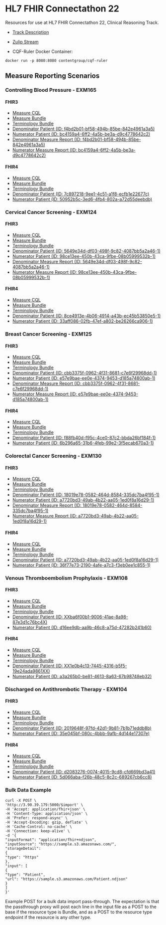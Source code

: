 # HL7 FHIR Connectathon 22

Resources for use at HL7 FHIR Connectathon 22, Clinical Reasoning Track.

* [Track Description](https://confluence.hl7.org/display/FHIR/2019-09+Clinical+Reasoning+Track)
* [Zulip Stream](https://chat.fhir.org/#narrow/stream/179207-connectathon-mgmt/topic/Clinical.20Reasoning.20Track)

* CQF-Ruler Docker Container:

```
docker run -p 8080:8080 contentgroup/cqf-ruler
```

## Measure Reporting Scenarios

### Controlling Blood Pressure - EXM165

#### FHIR3

* [Measure CQL](cql/fhir3/EXM165_FHIR3-8.5.000.cql)
* [Measure Bundle](resources/fhir3/measure/measure-exm165-FHIR.json)
* [Terminology Bundle](resources/fhir3/valuesets/valuesets-bundle-exm165-FHIR.json)
* [Denominator Patient (ID: f4bd2b01-bf58-494b-85be-842e4961a3a5)](tests/fhir3/EXM165/cms165-stu3-denom.json)
* [Numerator Patient (ID: bc4159a4-6ff2-4a5b-be3a-d9c4778642c2)](tests/fhir3/EXM165/cms165-stu3-numer.json)
* [Denominator Measure Report (ID: f4bd2b01-bf58-494b-85be-842e4961a3a5)](output/mrp/fhir3/EXM165/cms165-stu3-denom.json)
* [Numerator Measure Report (ID: bc4159a4-6ff2-4a5b-be3a-d9c4778642c2)](output/mrp/fhir3/EXM165/cms165-stu3-numer.json)

#### FHIR4

* [Measure CQL](cql/fhir4/EXM165_FHIR4-8.5.000.cql)
* [Measure Bundle](bundles/fhir4/exm165-fhir4-bundle.json)
* [Terminology Bundle](resources/fhir4/valuesets/valuesets-bundle-exm165-FHIR.json)
* [Denominator Patient (ID: 7c897218-9ee1-4c51-a1f8-ecfb1e22677c)](tests/fhir4/EXM165/cms165-r4-denom.json)
* [Numerator Patient (ID: 50952b5c-3ed6-4fb4-802a-a72d55deebdb)](tests/fhir4/EXM165/cms165-r4-numer.json)

### Cervical Cancer Screening - EXM124

#### FHIR3

* [Measure CQL](cql/fhir3/EXM124_FHIR3-7.2.000.cql)
* [Measure Bundle](resources/fhir3/measure/measure-exm124-FHIR.json)
* [Terminology Bundle](resources/fhir3/valuesets/valuesets-bundle-exm124-FHIR.json)
* [Denominator Patient (ID: 5649e34d-df03-498f-9c82-4087bb5a2a46-1)](tests/fhir3/EXM124/cms124-STU3-denom.json)
* [Numerator Patient (ID: 98ce13ee-450b-43ca-9fbe-08b05999532b-1)](tests/fhir3/EXM124/cms124-STU3-numer.json)
* [Denominator Measure Report (ID: 5649e34d-df03-498f-9c82-4087bb5a2a46-1)](output/mrp/fhir3/EXM124/cms124-STU3-denom.json)
* [Numerator Measure Report (ID: 98ce13ee-450b-43ca-9fbe-08b05999532b-1)](output/mrp/fhir3/EXM124/cms124-STU3-numer.json)

#### FHIR4

* [Measure CQL](cql/fhir4/EXM124_FHIR4-7.2.000.cql)
* [Measure Bundle](bundles/fhir4/exm124-fhir4-bundle.json)
* [Terminology Bundle](resources/fhir4/valuesets/valuesets-bundle-exm124-FHIR.json)
* [Denominator Patient (ID: 8ce4913e-4b06-4914-a43b-ec45b53850e5-1)](tests/fhir4/EXM124/cms124-r4-denom.json)
* [Numerator Patient (ID: 33aff086-02fb-47ef-a802-be26266ca906-1)](tests/fhir4/EXM124/cms124-r4-numer.json)

### Breast Cancer Screening - EXM125

#### FHIR3

* [Measure CQL](cql/fhir3/EXM125_FHIR3-7.2.000.cql)
* [Measure Bundle](resources/fhir3/measure/measure-exm125-FHIR.json)
* [Terminology Bundle](resources/fhir3/valuesets/valuesets-bundle-exm125-FHIR.json)
* [Denominator Patient (ID: cbb3375f-0962-4f31-8681-c7e6f29968dd-1)](tests/fhir3/EXM125/cms125-STU3-denom.json)
* [Numerator Patient (ID: e57e9bae-ee0e-4374-9453-d185a74800ab-1)](tests/fhir3/EXM125/cms125-STU3-numer.json)
* [Denominator Measure Report (ID: cbb3375f-0962-4f31-8681-c7e6f29968dd-1)](output/mrp/fhir3/EXM125/cms125-STU3-denom.json)
* [Numerator Measure Report (ID: e57e9bae-ee0e-4374-9453-d185a74800ab-1)](output/mrp/fhir3/EXM125/cms125-STU3-numer.json)

#### FHIR4

* [Measure CQL](cql/fhir4/EXM125_FHIR4-7.2.000.cql)
* [Measure Bundle](resources/fhir3/measure/measure-exm125-FHIR.json)
* [Terminology Bundle](resources/fhir3/valuesets/valuesets-bundle-exm125-FHIR.json)
* [Denominator Patient (ID: f88fb40d-f95c-4ce0-87c2-bbda26bf184f-1)](tests/fhir4/EXM125/cms125-r4-denom.json)
* [Numerator Patient (ID: 6b296a65-31b6-4feb-99e2-3f5ecab670a3-1)](tests/fhir4/EXM125/cms125-r4-numer.json)

### Colorectal Cancer Screening - EXM130

#### FHIR3

* [Measure CQL](cql/fhir3/EXM130_FHIR3-7.2.000.cql)
* [Measure Bundle](resources/fhir3/measure/measure-exm130-FHIR.json)
* [Terminology Bundle](resources/fhir3/valuesets/valuesets-bundle-exm130-FHIR.json)
* [Denominator Patient (ID: 18019e78-0582-464d-8584-335dc7ba4f95-1)](tests/fhir3/EXM130/cms130-STU3-denom.json)
* [Numerator Patient (ID: a7720bd3-49ab-4b22-aa05-1ed0f8a16d29-1)](tests/fhir3/EXM130/cms130-STU3-numer.json)
* [Denominator Measure Report (ID: 18019e78-0582-464d-8584-335dc7ba4f95-1)](output/mrp/fhir3/EXM130/cms130-STU3-denom.json)
* [Numerator Measure Report (ID: a7720bd3-49ab-4b22-aa05-1ed0f8a16d29-1)](output/mrp/fhir3/EXM130/cms130-STU3-numer.json)

#### FHIR4

* [Measure CQL](cql/fhir4/EXM130_FHIR4-7.2.000.cql)
* [Measure Bundle](bundles/fhir4/exm130-fhir4-bundle.json)
* [Terminology Bundle](resources/fhir4/valuesets/valuesets-bundle-exm130-FHIR.json)
* [Denominator Patient (ID: a7720bd3-49ab-4b22-aa05-1ed0f8a16d29-1)](tests/fhir4/EXM130/cms130-R4-denom.json)
* [Numerator Patient (ID: 36f77e73-2190-4afe-a7c3-f3eb0ee1c855-1)](tests/fhir4/EXM130/cms130-R4-numer.json)

### Venous Thromboembolism Prophylaxis - EXM108

#### FHIR3

* [Measure CQL](cql/fhir3/EXM108_FHIR3-7.4.000.cql)
* [Measure Bundle](bundles/fhir3/exm108-fhir3-bundle.json)
* [Terminology Bundle](resources/fhir3/valuesets/valuesets-bundle-exm108-FHIR.json)
* [Denominator Patient (ID: XXba6f00b1-9006-41ae-8a98-87e3d1c76bc4X)](tests/fhir3/EXM108/cms108-stu3-denom.json)
* [Numerator Patient (ID: d16ee9db-aa9b-46c8-a75d-47282b241b60)](tests/fhir3/EXM108/cms108-stu3-numer.json)

#### FHIR4

* [Measure CQL](cql/fhir4/EXM108_FHIR4-7.4.000.cql)
* [Measure Bundle](bundles/fhir4/exm108-fhir4-bundle.json)
* [Terminology Bundle](resources/fhir4/valuesets/valuesets-bundle-exm108-FHIR.json)
* [Denominator Patient (ID: XX1e0b4c13-7445-4316-b5f5-19e24ada9861XX)](tests/fhir4/EXM108/cms108-r4-denom.json)
* [Numerator Patient (ID: a3a265b0-be81-4613-8a63-67b98748eb32)](tests/fhir4/EXM108/cms108-r4-numer.json)

### Discharged on Antithrombotic Therapy - EXM104

#### FHIR3

* [Measure CQL](cql/fhir3/EXM104_FHIR3-8.1.000.cql)
* [Measure Bundle](bundles/fhir3/exm104-fhir3-bundle.json)
* [Terminology Bundle](resources/fhir3/valuesets/valuesets-bundle-exm104-FHIR.json)
* [Denominator Patient (ID: 2019648f-97fd-42d1-9b81-7b1b71eddb8b)](tests/fhir3/EXM104/cms104-stu3-denom.json)
* [Numerator Patient (ID: 35e045bf-080c-4bbb-9afb-4d144e17307e)](tests/fhir3/EXM104/cms104-stu3-numer.json)

#### FHIR4

* [Measure CQL](cql/fhir4/EXM104_FHIR4-8.1.000.cql)
* [Measure Bundle](bundles/fhir4/exm72-fhir4-bundle.json)
* [Terminology Bundle](resources/fhir4/valuesets/valuesets-bundle-exm104-FHIR.json)
* [Denominator Patient (ID: d2083276-0074-4015-9cd8-cfd669bd3a41)](tests/fhir4/EXM104/cms104-r4-denom.json)
* [Numerator Patient (ID: 5d066aba-f26b-48c5-8c2c-689267cb6cc8)](tests/fhir4/EXM104/cms104-r4-numer.json)

### Bulk Data Example

````
curl -X POST \
'http://3.90.39.179:5000/$import' \
-H 'Accept: application/fhir+json' \
-H 'Content-Type: application/json' \
-H 'Prefer: respond-async' \
-H 'Accept-Encoding: gzip, deflate' \
-H 'Cache-Control: no-cache' \
-H 'Connection: keep-alive' \
-d '{
"inputFormat": "application/fhir+ndjson",
"inputSource": "https://sample.s3.amazonaws.com/",
"storageDetail":
{
"type": "https"
},
"input": [
{
"type": "Patient",
"url": "https://sample.s3.amazonaws.com/Patient.ndjson"
}
]
}'
````

Example POST for a bulk data import pass-through. The expectation is that the passthrough proxy will post each line in the input file as a POST to the base if the resource type is Bundle, and as a POST to the resource type endpoint if the resource is any other type.
